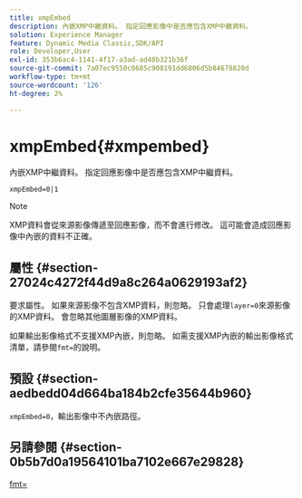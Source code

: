 ```yaml
---
title: xmpEmbed
description: 內嵌XMP中繼資料。 指定回應影像中是否應包含XMP中繼資料。
solution: Experience Manager
feature: Dynamic Media Classic,SDK/API
role: Developer,User
exl-id: 353b6ac4-1141-4f17-a3ad-ad48b321b36f
source-git-commit: 7a07ec9550c0685c908191dd6806d5b84678820d
workflow-type: tm+mt
source-wordcount: '126'
ht-degree: 2%

---
```


# xmpEmbed{#xmpembed}

內嵌XMP中繼資料。 指定回應影像中是否應包含XMP中繼資料。

`xmpEmbed=0|1`

>[!NOTE]
>
>XMP資料會從來源影像傳遞至回應影像，而不會進行修改。 這可能會造成回應影像中內嵌的資料不正確。

## 屬性 {#section-27024c4272f44d9a8c264a0629193af2}

要求屬性。 如果來源影像不包含XMP資料，則忽略。 只會處理`layer=0`來源影像的XMP資料。 會忽略其他圖層影像的XMP資料。

如果輸出影像格式不支援XMP內嵌，則忽略。 如需支援XMP內嵌的輸出影像格式清單，請參閱`fmt=`的說明。

## 預設 {#section-aedbedd04d664ba184b2cfe35644b960}

`xmpEmbed=0`，輸出影像中不內嵌路徑。

## 另請參閱 {#section-0b5b7d0a19564101ba7102e667e29828}

[fmt=](../../../../../is-api/http-ref/image-serving-api-ref/c-http-protocol-reference/c-command-reference/r-is-http-fmt.md#reference-cdf10043423b45ba9fe15157fb3ae37a)
